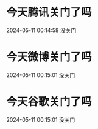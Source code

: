 # 今天腾讯关门了吗

2024-05-11 00:14:58 没关门

# 今天微博关门了吗

2024-05-11 00:15:01 没关门

# 今天谷歌关门了吗

2024-05-11 00:15:01 没关门

